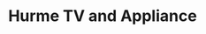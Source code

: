 ---
title: "Hurme TV and Appliance"
url: /danielson/hurme-tv-and-appliance/
shop: Haushaltsgeräte
---